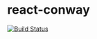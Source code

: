 # react-conway

[![Build Status](https://semaphoreci.com/api/v1/mayavera/react-life/branches/master/shields_badge.svg)](https://semaphoreci.com/mayavera/react-life)
